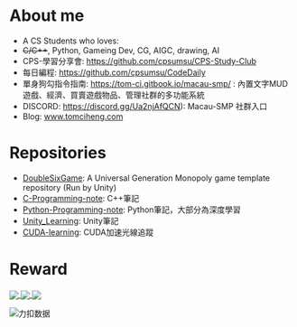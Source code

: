 <!--
**tom-choi/tom-choi** is a ✨ _special_ ✨ repository because its `README.md` (this file) appears on your GitHub profile.

Here are some ideas to get you started:

- 🔭 I’m currently working on ...
- 🌱 I’m currently learning ...
- 👯 I’m looking to collaborate on ...
- 🤔 I’m looking for help with ...
- 💬 Ask me about ...
- 📫 How to reach me: ...
- 😄 Pronouns: ...
- ⚡ Fun fact: ...
-->

# About me #

- A CS Students who loves:
- ~~C/C++~~, Python, Gameing Dev, CG, AIGC, drawing, AI
- CPS-學習分享會: https://github.com/cpsumsu/CPS-Study-Club
- 每日編程: https://github.com/cpsumsu/CodeDaily
- 單身狗勾指令指南: https://tom-ci.gitbook.io/macau-smp/ : 內置文字MUD遊戲、經濟、買賣遊戲物品、管理社群的多功能系統
- DISCORD: https://discord.gg/Ua2njAfQCN): Macau-SMP 社群入口
- Blog: www.tomciheng.com

# Repositories #
- [DoubleSixGame](https://github.com/tom-choi/DoubleSixGame): A Universal Generation Monopoly game template repository (Run by Unity)
- [C-Programming-note](https://github.com/tom-choi/C-Programming-note): C++筆記
- [Python-Programming-note](https://github.com/tom-choi/Python-Programming-note): Python筆記，大部分為深度學習
- [Unity_Learning](https://github.com/tom-choi/Unity_Learning): Unity筆記
- [CUDA-learning](https://github.com/tom-choi/CUDA-learning): CUDA加速光線追蹤

# Reward #

<a href="https://github.com/ryo-ma/github-profile-trophy">
  <img align="center" src="https://github-profile-trophy.vercel.app/?username=tom-choi&theme=onedark" />
</a>

<a href="https://github.com/anuraghazra/github-readme-stats">
  <img align="center" src="https://github-readme-stats.vercel.app/api?username=tom-choi&count_private=true&theme=onedark" />
</a>

<a href="https://github.com/anuraghazra/github-readme-stats">
  <img align="center" src="https://github-readme-stats.vercel.app/api/top-langs/?username=tom-choi&layout=compact&theme=onedark&hide=jupyter%20notebook&langs_count=8" />
</a>

![力扣数据](https://stats.justsong.cn/api/leetcode?username=6bLEUSKV8x&cn=true)

